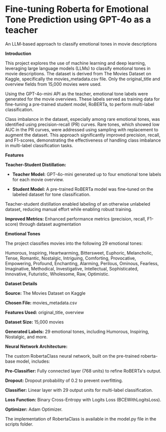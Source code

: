 # Fine-tuning Roberta for Emotional Tone Prediction using GPT-4o as a teacher
An LLM-based approach to classify emotional tones in movie descriptions

**Introduction**

This project explores the use of machine learning and deep learning, leveraging large language models (LLMs) to classify emotional tones in movie descriptions. The dataset is derived from The Movies Dataset on Kaggle, specifically the movies_metadata.csv file. Only the original_title and overview fields from 15,000 movies were used.

Using the GPT-4o-mini API as the teacher, emotional tone labels were generated for the movie overviews. These labels served as training data for fine-tuning a pre-trained student model, RoBERTa, to perform multi-label classification.

Class imbalance in the dataset, especially among rare emotional tones, was identified using precision-recall (PR) curves. Rare tones, which showed low AUC in the PR curves, were addressed using sampling with replacement to augment the dataset. This approach significantly improved precision, recall, and F1-scores, demonstrating the effectiveness of handling class imbalance in multi-label classification tasks.

**Features**

**Teacher-Student Distillation:**

* **Teacher Model:** GPT-4o-mini generated up to four emotional tone labels for each movie overview.
  
* **Student Model:** A pre-trained RoBERTa model was fine-tuned on the labeled dataset for tone classification.
  
Teacher-student distillation enabled labeling of an otherwise unlabeled dataset, reducing manual effort while enabling robust training.
 
 **Improved Metrics:** Enhanced performance metrics (precision, recall, F1-score) through dataset augmentation 

**Emotional Tones**

The project classifies movies into the following 29 emotional tones:

Humorous, Inspiring, Heartwarming, Bittersweet, Euphoric, Melancholic, Tense, Romantic, Nostalgic, Intriguing, Comforting, Provocative, Empowering, Profound, Enchanting, Alarming, Perilous, Ominous, Fearless, Imaginative, Methodical, Investigative, Intellectual, Sophisticated, Innovative, Futuristic, Wholesome, Raw, Optimistic.

**Dataset Details**

**Source:** The Movies Dataset on Kaggle

**Chosen File:** movies_metadata.csv

**Features Used:** original_title, overview

**Dataset Size:** 15,000 movies

**Generated Labels:** 29 emotional tones, including Humorous, Inspiring, Nostalgic, and more.

**Neural Network Architecture:**

The custom RobertaClass neural network, built on the pre-trained roberta-base model, includes:

**Pre-Classifier:** Fully connected layer (768 units) to refine RoBERTa's output.

**Dropout:** Dropout probability of 0.2 to prevent overfitting.

**Classifier:** Linear layer with 29 output units for multi-label classification.

**Loss Function:** Binary Cross-Entropy with Logits Loss (BCEWithLogitsLoss).

**Optimizer:** Adam Optimizer.

The implementation of RobertaClass is available in the model.py file in the scripts folder.


